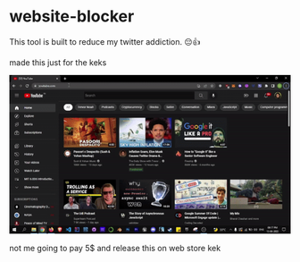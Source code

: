 # website-blocker
This tool is built to reduce my twitter addiction. 😔👍

made this just for the keks

![](pepo-webExtension.gif)


not me going to pay 5$ and release this on web store kek

